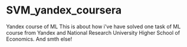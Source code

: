 # SVM_yandex_coursera
Yandex course of ML
This is about how i've have solved one task of ML course from Yandex and 
National Research University Higher School of Economics.
And smth else!
